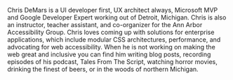 Chris DeMars is a UI developer first, UX architect always, Microsoft MVP and Google Developer Expert working out of Detroit, Michigan. Chris is also an instructor, teacher assistant, and co-organizer for the Ann Arbor Accessibility Group. Chris loves coming up with solutions for enterprise applications, which include modular CSS architectures, performance, and advocating for web accessibility. When he is not working on making the web great and inclusive you can find him writing blog posts, recording episodes of his podcast, Tales From The Script, watching horror movies, drinking the finest of beers, or in the woods of northern Michigan.
